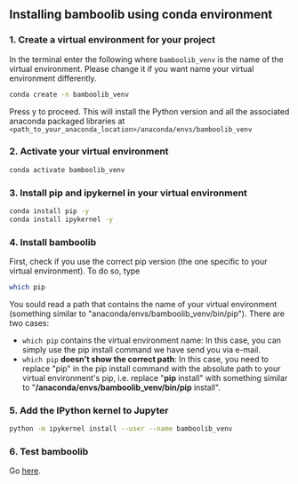 ## Installing bamboolib using conda environment

### 1. Create a virtual environment for your project

In the terminal enter the following where `bamboolib_venv` is the name of the virtual environment. Please change it if you want name your virtual environment differently.

```bash
conda create -n bamboolib_venv
```

Press y to proceed. This will install the Python version and all the associated anaconda packaged libraries at `<path_to_your_anaconda_location>/anaconda/envs/bamboolib_venv`

### 2. Activate your virtual environment

```bash
conda activate bamboolib_venv
```

### 3. Install pip and ipykernel in your virtual environment

```bash
conda install pip -y
conda install ipykernel -y
```

### 4. Install bamboolib

First, check if you use the correct pip version (the one specific to your virtual environment). To do so, type

```bash
which pip
```

You sould read a path that contains the name of your virtual environment (something similar to "anaconda/envs/bamboolib_venv/bin/pip"). There are two cases:

- `which pip` contains the virtual environment name: In this case, you can simply use the pip install command we have send you via e-mail.
- `which pip` **doesn't show the correct path**: In this case, you need to replace "pip" in the pip install command with the absolute path to your virtual environment's pip, i.e. replace "**pip** install" with something similar to "**/anaconda/envs/bamboolib_venv/bin/pip** install".

### 5. Add the IPython kernel to Jupyter

```bash
python -m ipykernel install --user --name bamboolib_venv
```

### 6. Test bamboolib

Go [here](https://github.com/tkrabel/bamboolib/blob/master/installation/bamboolib_test_run/with_virtual_environment.md#test-the-library).
